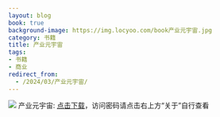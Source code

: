 ```yaml
---
layout: blog
book: true
background-image: https://img.locyoo.com/book产业元宇宙.jpg
category: 书籍
title: 产业元宇宙
tags:
- 书籍
- 商业
redirect_from:
  - /2024/03/产业元宇宙/
---
```

![](https://img.locyoo.com/book产业元宇宙.jpg)
产业元宇宙: <a name = "ref1" href="https://089m.com/f/50983618-1269964166-f7346d?p=3619">点击下载</a>，访问密码请点击右上方“关于”自行查看